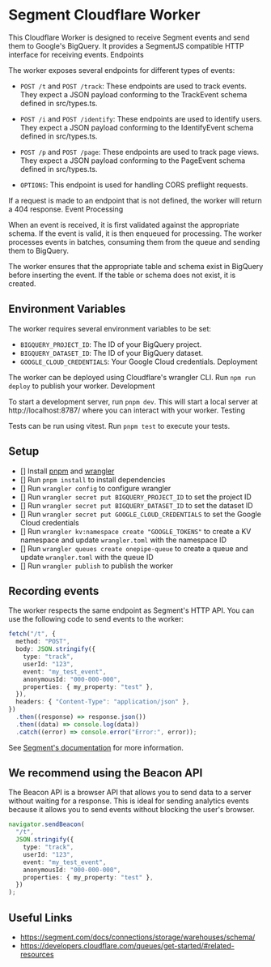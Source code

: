 # Segment Cloudflare Worker

This Cloudflare Worker is designed to receive Segment events and send them to Google's BigQuery. It provides a SegmentJS compatible HTTP interface for receiving events.
Endpoints

The worker exposes several endpoints for different types of events:

- `POST /t` and `POST /track`: These endpoints are used to track events. They expect a JSON payload conforming to the TrackEvent schema defined in src/types.ts.

- `POST /i` and `POST /identify`: These endpoints are used to identify users. They expect a JSON payload conforming to the IdentifyEvent schema defined in src/types.ts.

- `POST /p` and `POST /page`: These endpoints are used to track page views. They expect a JSON payload conforming to the PageEvent schema defined in src/types.ts.

- `OPTIONS`: This endpoint is used for handling CORS preflight requests.

If a request is made to an endpoint that is not defined, the worker will return a 404 response.
Event Processing

When an event is received, it is first validated against the appropriate schema. If the event is valid, it is then enqueued for processing. The worker processes events in batches, consuming them from the queue and sending them to BigQuery.

The worker ensures that the appropriate table and schema exist in BigQuery before inserting the event. If the table or schema does not exist, it is created.

## Environment Variables

The worker requires several environment variables to be set:

- `BIGQUERY_PROJECT_ID`: The ID of your BigQuery project.
- `BIGQUERY_DATASET_ID`: The ID of your BigQuery dataset.
- `GOOGLE_CLOUD_CREDENTIALS`: Your Google Cloud credentials.
  Deployment

The worker can be deployed using Cloudflare's wrangler CLI. Run `npm run deploy` to publish your worker.
Development

To start a development server, run `pnpm dev`. This will start a local server at http://localhost:8787/ where you can interact with your worker.
Testing

Tests can be run using vitest. Run `pnpm test` to execute your tests.

## Setup

- [] Install [pnpm](https://pnpm.io/) and [wrangler](https://developers.cloudflare.com/workers/cli-wrangler/install-update)
- [] Run `pnpm install` to install dependencies
- [] Run `wrangler config` to configure wrangler
- [] Run `wrangler secret put BIGQUERY_PROJECT_ID` to set the project ID
- [] Run `wrangler secret put BIGQUERY_DATASET_ID` to set the dataset ID
- [] Run `wrangler secret put GOOGLE_CLOUD_CREDENTIALS` to set the Google Cloud credentials
- [] Run `wrangler kv:namespace create "GOOGLE_TOKENS"` to create a KV namespace and update `wrangler.toml` with the namespace ID
- [] Run `wrangler queues create onepipe-queue` to create a queue and update `wrangler.toml` with the queue ID
- [] Run `wrangler publish` to publish the worker

## Recording events

The worker respects the same endpoint as Segment's HTTP API. You can use the following code to send events to the worker:

```typescript
fetch("/t", {
  method: "POST",
  body: JSON.stringify({
    type: "track",
    userId: "123",
    event: "my_test_event",
    anonymousId: "000-000-000",
    properties: { my_property: "test" },
  }),
  headers: { "Content-Type": "application/json" },
})
  .then((response) => response.json())
  .then((data) => console.log(data))
  .catch((error) => console.error("Error:", error));
```

See [Segment's documentation](https://segment-docs.netlify.app/docs/connections/spec/track/) for more information.

## We recommend using the Beacon API

The Beacon API is a browser API that allows you to send data to a server without waiting for a response. This is ideal for sending analytics events because it allows you to send events without blocking the user's browser.

```typescript
navigator.sendBeacon(
  "/t",
  JSON.stringify({
    type: "track",
    userId: "123",
    event: "my_test_event",
    anonymousId: "000-000-000",
    properties: { my_property: "test" },
  })
);
```

## Useful Links

- https://segment.com/docs/connections/storage/warehouses/schema/
- https://developers.cloudflare.com/queues/get-started/#related-resources
